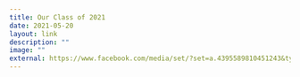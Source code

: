```yaml
---
title: Our Class of 2021
date: 2021-05-20
layout: link
description: ""
image: ""
external: https://www.facebook.com/media/set/?set=a.4395589810451243&type=3
---
```



